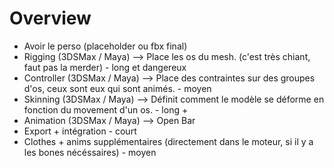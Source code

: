 # Overview

- Avoir le perso (placeholder ou fbx final)
- Rigging (3DSMax / Maya) --> Place les os du mesh. (c'est très chiant, faut pas la merder) - long et dangereux
- Controller (3DSMax / Maya) --> Place des contraintes sur des groupes d'os, ceux sont eux qui sont animés. - moyen
- Skinning (3DSMax / Maya) --> Définit comment le modèle se déforme en fonction du movement d'un os.  - long +
- Animation (3DSMax / Maya) --> Open Bar
- Export + intégration - court
- Clothes + anims supplémentaires (directement dans le moteur, si il y a les bones nécéssaires) - moyen
